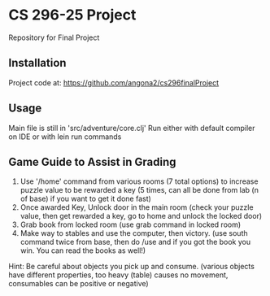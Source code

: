 # CS 296-25 Project

Repository for Final Project

## Installation

Project code at: https://github.com/angona2/cs296finalProject

## Usage

Main file is still in 'src/adventure/core.clj'
Run either with default compiler on IDE or with lein run commands

## Game Guide to Assist in Grading
1. Use '/home' command from various rooms (7 total options) to increase puzzle value to be rewarded a key (5 times, can all be done from lab (n of base) if you want to get it done fast)
2. Once awarded Key, Unlock door in the main room (check your puzzle value, then get rewarded a key, go to home and unlock the locked door)
3. Grab book from locked room (use grab command in locked room)
4. Make way to stables and use the computer, then victory. (use south command twice from base, then do /use and if you got the book you win. You can read the books as well!)

Hint: Be careful about objects you pick up and consume. (various objects have different properties, too heavy (table) causes no movement, consumables can be positive or negative)

## 
